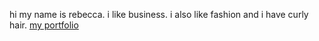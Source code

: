 hi my name is rebecca. i like business. i also like fashion and i have curly hair.
[my portfolio](portfolio.md)

